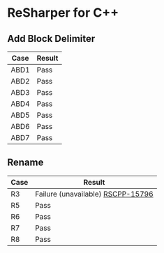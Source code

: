 # ReSharper for C++

## Add Block Delimiter
Case | Result
---- | ------
ABD1 | Pass
ABD2 | Pass
ABD3 | Pass
ABD4 | Pass
ABD5 | Pass
ABD6 | Pass
ABD7 | Pass

## Rename
Case | Result
---- | ------
R3  | Failure (unavailable) [RSCPP-15796](https://youtrack.jetbrains.com/issue/RSCPP-15796)
R5   | Pass
R6   | Pass
R7 | Pass
R8 | Pass
